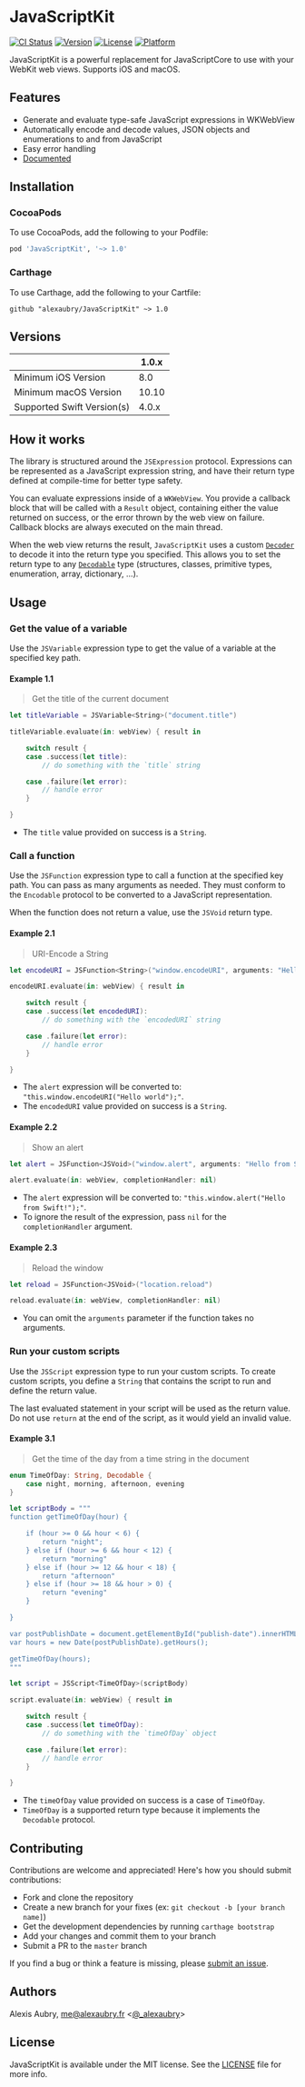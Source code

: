 # JavaScriptKit

[![CI Status](https://travis-ci.org/alexaubry/JavaScriptKit.svg?branch=master)](https://travis-ci.org/alexaubry/JavaScriptKit)
[![Version](https://img.shields.io/cocoapods/v/JavaScriptKit.svg?style=flat)](http://cocoapods.org/pods/JavaScriptKit)
[![License](https://img.shields.io/cocoapods/l/JavaScriptKit.svg?style=flat)](http://cocoapods.org/pods/JavaScriptKit)
[![Platform](https://img.shields.io/cocoapods/p/JavaScriptKit.svg?style=flat)](http://cocoapods.org/pods/JavaScriptKit)

JavaScriptKit is a powerful replacement for JavaScriptCore to use with your WebKit web views. Supports iOS and macOS.

## Features

- Generate and evaluate type-safe JavaScript expressions in WKWebView
- Automatically encode and decode values, JSON objects and enumerations to and from JavaScript
- Easy error handling
- [Documented](https://alexaubry.github.io/JavaScriptKit)

## Installation

### CocoaPods

To use CocoaPods, add the following to your Podfile:

```ruby
pod 'JavaScriptKit', '~> 1.0'
```

### Carthage

To use Carthage, add the following to your Cartfile:

```ogdl
github "alexaubry/JavaScriptKit" ~> 1.0
```
## Versions

| | 1.0.x |
|---|---|
| Minimum iOS Version | 8.0 |
| Minimum macOS Version | 10.10 |
| Supported Swift Version(s) | 4.0.x |

## How it works

The library is structured around the `JSExpression` protocol. Expressions can be represented as a JavaScript expression string, and have their return type defined at compile-time for better type safety.

You can evaluate expressions inside of a `WKWebView`. You provide a callback block that will be called with a `Result` object, containing either the value returned on success, or the error thrown by the web view on failure. Callback blocks are always executed on the main thread.

When the web view returns the result, `JavaScriptKit` uses a custom [`Decoder`](https://developer.apple.com/documentation/swift/decoder) to decode it into the return type you specified. This allows you to set the return type to any [`Decodable`](https://developer.apple.com/documentation/swift/decodable) type (structures, classes, primitive types, enumeration, array, dictionary, ...).

## Usage

### Get the value of a variable

Use the `JSVariable` expression type to get the value of a variable at the specified key path.

#### Example 1.1

> Get the title of the current document

~~~swift
let titleVariable = JSVariable<String>("document.title")

titleVariable.evaluate(in: webView) { result in

    switch result {
    case .success(let title):
        // do something with the `title` string

    case .failure(let error):
        // handle error
    }

}
~~~

- The `title` value provided on success is a `String`.

### Call a function

Use the `JSFunction` expression type to call a function at the specified key path. You can pass as many arguments as needed. They must conform to the `Encodable` protocol to be converted to a JavaScript representation.

When the function does not return a value, use the `JSVoid` return type.

#### Example 2.1

> URI-Encode a String

~~~swift
let encodeURI = JSFunction<String>("window.encodeURI", arguments: "Hello world")

encodeURI.evaluate(in: webView) { result in

    switch result {
    case .success(let encodedURI):
        // do something with the `encodedURI` string

    case .failure(let error):
        // handle error
    }

}
~~~

- The `alert` expression will be converted to: `"this.window.encodeURI("Hello world");"`.
- The `encodedURI` value provided on success is a `String`.

#### Example 2.2

> Show an alert

~~~swift
let alert = JSFunction<JSVoid>("window.alert", arguments: "Hello from Swift!")

alert.evaluate(in: webView, completionHandler: nil)
~~~

- The `alert` expression will be converted to: `"this.window.alert("Hello from Swift!");"`.
- To ignore the result of the expression, pass `nil` for the `completionHandler` argument.

#### Example 2.3

> Reload the window

~~~swift
let reload = JSFunction<JSVoid>("location.reload")

reload.evaluate(in: webView, completionHandler: nil)
~~~

- You can omit the `arguments` parameter if the function takes no arguments.

### Run your custom scripts

Use the `JSScript` expression type to run your custom scripts. To create custom scripts, you define a `String` that contains the script to run and define the return value.

The last evaluated statement in your script will be used as the return value. Do not use `return` at the end of the script, as it would yield an invalid value.

#### Example 3.1

> Get the time of the day from a time string in the document

~~~swift
enum TimeOfDay: String, Decodable {
    case night, morning, afternoon, evening
}

let scriptBody = """
function getTimeOfDay(hour) {

    if (hour >= 0 && hour < 6) {
        return "night";
    } else if (hour >= 6 && hour < 12) {
        return "morning"
    } else if (hour >= 12 && hour < 18) {
        return "afternoon"
    } else if (hour >= 18 && hour > 0) {
        return "evening"
    }

}

var postPublishDate = document.getElementById("publish-date").innerHTML
var hours = new Date(postPublishDate).getHours();

getTimeOfDay(hours);
"""

let script = JSScript<TimeOfDay>(scriptBody)

script.evaluate(in: webView) { result in

    switch result {
    case .success(let timeOfDay):
        // do something with the `timeOfDay` object

    case .failure(let error):
        // handle error
    }

}
~~~

- The `timeOfDay` value provided on success is a case of `TimeOfDay`.
- `TimeOfDay` is a supported return type because it implements the `Decodable` protocol.

## Contributing

Contributions are welcome and appreciated! Here's how you should submit contributions:

- Fork and clone the repository
- Create a new branch for your fixes (ex: `git checkout -b [your branch name]`)
- Get the development dependencies by running `carthage bootstrap`
- Add your changes and commit them to your branch
- Submit a PR to the `master` branch

If you find a bug or think a feature is missing, please [submit an issue](https://github.com/alexaubry/JavaScriptKit/issues).

## Authors

Alexis Aubry, me@alexaubry.fr <[@_alexaubry](https://twitter.com/_alexaubry)>

## License

JavaScriptKit is available under the MIT license. See the [LICENSE](LICENSE) file for more info.

